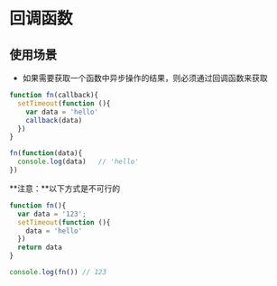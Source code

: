 # 回调函数

## 使用场景

- 如果需要获取一个函数中异步操作的结果，则必须通过回调函数来获取

```js
function fn(callback){
  setTimeout(function (){
    var data = 'hello'
    callback(data)
  })
}

fn(function(data){
  console.log(data)   // 'hello'
})
```

**注意：**以下方式是不可行的

```js
function fn(){
  var data = '123';
  setTimeout(function (){
    data = 'hello'
  })
  return data
}

console.log(fn()) // 123
```

